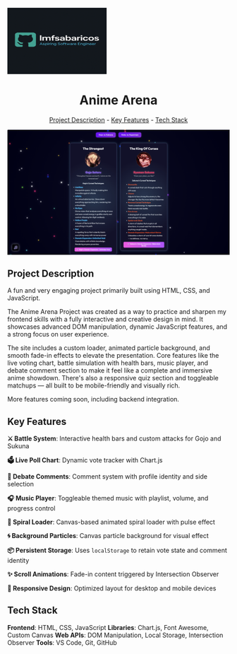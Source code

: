 <img src="assets/images/louis.png" alt="Louis" width="225" height="150"><h1 align="center">Anime Arena</h1>
<p align="center"><a href="#project-description">Project Description</a> - <a href="#key-features">Key Features</a> - <a href="#technology-stack">Tech Stack</a></p>

<img src="assets/images/gojosukuna.png" align="center" width="auto" height="auto">

## Project Description

A fun and very engaging project primarily built using HTML, CSS, and JavaScript.

The Anime Arena Project was created as a way to practice and sharpen my frontend skills with a fully interactive and creative design in mind. It showcases advanced DOM manipulation, dynamic JavaScript features, and a strong focus on user experience.

The site includes a custom loader, animated particle background, and smooth fade-in effects to elevate the presentation. Core features like the live voting chart, battle simulation with health bars, music player, and debate comment section to make it feel like a complete and immersive anime showdown. There's also a responsive quiz section and toggleable matchups — all built to be mobile-friendly and visually rich.

More features coming soon, including backend integration.

## Key Features

**⚔️ Battle System**: Interactive health bars and custom attacks for Gojo and Sukuna

**🗳️ Live Poll Chart**: Dynamic vote tracker with Chart.js

**💬 Debate Comments**: Comment system with profile identity and side selection

**🎧 Music Player**: Toggleable themed music with playlist, volume, and progress control

**🎇 Spiral Loader**: Canvas-based animated spiral loader with pulse effect

**🌀 Background Particles**: Canvas particle background for visual effect

**📦 Persistent Storage**: Uses `localStorage` to retain vote state and comment identity

**✨ Scroll Animations**: Fade-in content triggered by Intersection Observer

**📱 Responsive Design**: Optimized layout for desktop and mobile devices

## Tech Stack

**Frontend**: HTML, CSS, JavaScript
**Libraries**: Chart.js, Font Awesome, Custom Canvas
**Web APIs**: DOM Manipulation, Local Storage, Intersection Observer
**Tools**: VS Code, Git, GitHub
